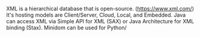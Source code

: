 XML is a hierarchical database that is open-source. (https://www.xml.com/) It's hosting models are Client/Server, Cloud, Local, and Embedded. Java can access XML via Simple API for XML (SAX) or Java Architecture for XML binding (Stax). Minidom can be used for Python/ 
